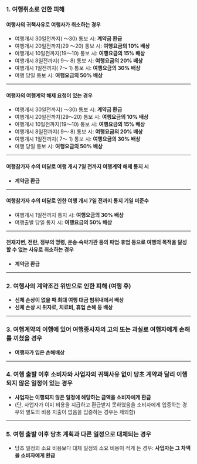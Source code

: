 ### 1. 여행취소로 인한 피해

#### 여행사의 귀책사유로 여행사가 취소하는 경우
- 여행개시 30일전까지(  ～30) 통보 시: **계약금 환급**
- 여행개시 20일전까지(29 ～20) 통보 시: **여행요금의 10% 배상**
- 여행개시 10일전까지(19～10) 통보 시: **여행요금의 15% 배상**
- 여행개시  8일전까지( 9～ 8) 통보 시: **여행요금의 20% 배상**
- 여행개시  1일전까지( 7～ 1) 통보 시: **여행요금의 30% 배상**
- 여행 당일 통보 시: **여행요금의 50% 배상**

---

#### 여행자의 여행계약 해제 요청이 있는 경우
- 여행개시 30일전까지(  ～30) 통보 시: **계약금 환급**
- 여행개시 20일전까지(29～20) 통보 시: **여행요금의 10% 배상**
- 여행개시 10일전까지(19～10) 통보 시: **여행요금의 15% 배상**
- 여행개시  8일전까지( 9～ 8) 통보 시: **여행요금의 20% 배상**
- 여행개시  1일전까지( 7～ 1) 통보 시: **여행요금의 30% 배상**
- 여행 당일 통보 시: **여행요금의 50% 배상**

---

#### 여행참가자 수의 미달로 여행 개시 7일 전까지 여행계약 해제 통지 시
- **계약금 환급**

---

#### 여행참가자 수의 미달로 인한 여행 개시 7일 전까지 통지 기일 미준수
- 여행개시 1일전까지 통지 시: **여행요금의 30% 배상**
- 여행출발 당일 통지 시: **여행요금의 50% 배상**

---

#### 천재지변, 전란, 정부의 명령, 운송·숙박기관 등의 파업·휴업 등으로 여행의 목적을 달성할 수 없는 사유로 취소하는 경우
- **계약금 환급**

---

### 2. 여행사의 계약조건 위반으로 인한 피해 (여행 후)

- **신체 손상이 없을 때 최대 여행 대금 범위내에서 배상**
- **신체 손상 시 위자료, 치료비, 휴업 손해 등 배상**

---

### 3. 여행계약의 이행에 있어 여행종사자의 고의 또는 과실로 여행자에게 손해를 끼쳤을 경우

- **여행자가 입은 손해배상**

---

### 4. 여행 출발 이후 소비자와 사업자의 귀책사유 없이 당초 계약과 달리 이행되지 않은 일정이 있는 경우

- **사업자는 이행되지 않은 일정에 해당하는 금액을 소비자에게 환급**
- (단, 사업자가 이미 비용을 지급하고 환급받지 못하였음을 소비자에게 입증하는 경우와 별도의 비용 지출이 없음을 입증하는 경우는 제외함)

---

### 5. 여행 출발 이후 당초 계획과 다른 일정으로 대체되는 경우

- 당초 일정의 소요 비용보다 대체 일정의 소요 비용이 적게 든 경우: **사업자는 그 차액을 소비자에게 환급**

